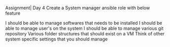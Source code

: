 Assignment| Day 4
Create a System manager ansible role with below feature

I should be able to manage softwares that needs to be installed
I should be able to manage user's on the system
I should be able to manage various git repository
Various folder structures that should exist on a VM
Think of other system specific settings that you should manage